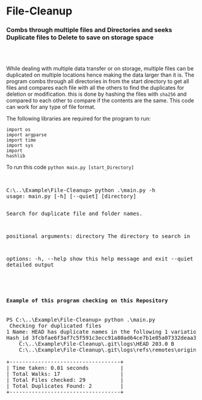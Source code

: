 # File-Cleanup
<h3>
Combs through multiple files and Directories and seeks Duplicate files to Delete to save on storage space</h3><br>
<br>
<body>
<p>While dealing with multiple data transfer or on storage, multiple files can be duplicated on multiple locations hence making the data larger than it is. The program combs through all directories in from the start directory to get all files and compares each file with all the others to find the duplicates for deletion or modification. this is done by hashing the files with <code>sha256</code> and compared to each other to compare if the contents are the same. This code can work for any type of file format.</p>


<p>
The following libraries are required for the program to run:

<code>import os </code><br>
<code>import argparse </code><br>
<code>import time </code><br>
<code>import sys </code><br>
<code>import hashlib </code><br>

</p>

<p>To run this code <code>python main.py [start_Directory] </code></p><br>
<pre>
C:\..\Example\File-Cleanup> python .\main.py -h
usage: main.py [-h] [--quiet] [directory]

Search for duplicate file and folder names.

positional arguments:
  directory   The directory to search in

options:
  -h, --help  show this help message and exit
  --quiet     Suppress detailed output
</pre><br>
<pre>
<h4>Example of this program checking on this Repository</h4>
PS C:\..\Example\File-Cleanup> python .\main.py
 Checking for duplicated files 
1 Name: HEAD has duplicate names in the following 1 variation(s):
Hash_id 3fcbfae6f3af7c5f591c3ecc91a80ad64ce7b1e05a07332deaa32ad2c32db7e6
    C:\..\Example\File-Cleanup\.git\logs\HEAD 203.0 B
    C:\..\Example\File-Cleanup\.git\logs\refs\remotes\origin\HEAD 203.0 B

+-----------------------------------+
| Time taken: 0.01 seconds          |
| Total Walks: 17                   |
| Total Files checked: 29           |
| Total Duplicates Found: 2         |
+-----------------------------------+
</pre>

</body>
